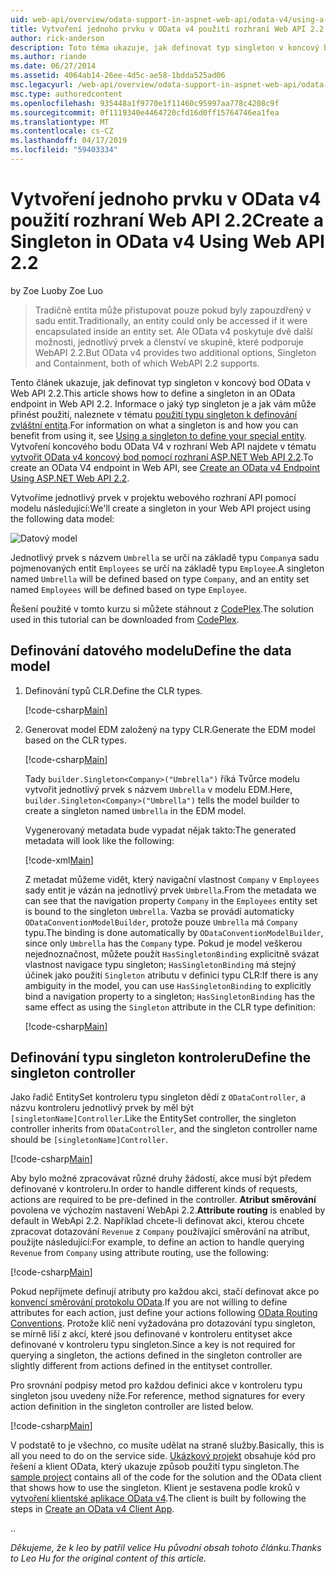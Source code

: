 ```yaml
---
uid: web-api/overview/odata-support-in-aspnet-web-api/odata-v4/using-a-singleton-in-an-odata-endpoint-in-web-api-22
title: Vytvoření jednoho prvku v OData v4 použití rozhraní Web API 2.2 | Dokumentace Microsoftu
author: rick-anderson
description: Toto téma ukazuje, jak definovat typ singleton v koncový bod OData v Web API 2.2.
ms.author: riande
ms.date: 06/27/2014
ms.assetid: 4064ab14-26ee-4d5c-ae58-1bdda525ad06
msc.legacyurl: /web-api/overview/odata-support-in-aspnet-web-api/odata-v4/using-a-singleton-in-an-odata-endpoint-in-web-api-22
msc.type: authoredcontent
ms.openlocfilehash: 935448a1f9770e1f11460c95997aa778c4208c9f
ms.sourcegitcommit: 0f1119340e4464720cfd16d0ff15764746ea1fea
ms.translationtype: MT
ms.contentlocale: cs-CZ
ms.lasthandoff: 04/17/2019
ms.locfileid: "59403334"
---
```

# <a name="create-a-singleton-in-odata-v4-using-web-api-22"></a><span data-ttu-id="02f1f-103">Vytvoření jednoho prvku v OData v4 použití rozhraní Web API 2.2</span><span class="sxs-lookup"><span data-stu-id="02f1f-103">Create a Singleton in OData v4 Using Web API 2.2</span></span>

<span data-ttu-id="02f1f-104">by Zoe Luo</span><span class="sxs-lookup"><span data-stu-id="02f1f-104">by Zoe Luo</span></span>

> <span data-ttu-id="02f1f-105">Tradičně entita může přistupovat pouze pokud byly zapouzdřený v sadu entit.</span><span class="sxs-lookup"><span data-stu-id="02f1f-105">Traditionally, an entity could only be accessed if it were encapsulated inside an entity set.</span></span> <span data-ttu-id="02f1f-106">Ale OData v4 poskytuje dvě další možnosti, jednotlivý prvek a členství ve skupině, které podporuje WebAPI 2.2.</span><span class="sxs-lookup"><span data-stu-id="02f1f-106">But OData v4 provides two additional options, Singleton and Containment, both of which WebAPI 2.2 supports.</span></span>


<span data-ttu-id="02f1f-107">Tento článek ukazuje, jak definovat typ singleton v koncový bod OData v Web API 2.2.</span><span class="sxs-lookup"><span data-stu-id="02f1f-107">This article shows how to define a singleton in an OData endpoint in Web API 2.2.</span></span> <span data-ttu-id="02f1f-108">Informace o jaký typ singleton je a jak vám může přinést použití, naleznete v tématu [použití typu singleton k definování zvláštní entita](https://blogs.msdn.com/b/odatateam/archive/2014/03/05/use-singleton-to-define-your-special-entity.aspx).</span><span class="sxs-lookup"><span data-stu-id="02f1f-108">For information on what a singleton is and how you can benefit from using it, see [Using a singleton to define your special entity](https://blogs.msdn.com/b/odatateam/archive/2014/03/05/use-singleton-to-define-your-special-entity.aspx).</span></span> <span data-ttu-id="02f1f-109">Vytvoření koncového bodu OData V4 v rozhraní Web API najdete v tématu [vytvořit OData v4 koncový bod pomocí rozhraní ASP.NET Web API 2.2](create-an-odata-v4-endpoint.md).</span><span class="sxs-lookup"><span data-stu-id="02f1f-109">To create an OData V4 endpoint in Web API, see [Create an OData v4 Endpoint Using ASP.NET Web API 2.2](create-an-odata-v4-endpoint.md).</span></span> 

<span data-ttu-id="02f1f-110">Vytvoříme jednotlivý prvek v projektu webového rozhraní API pomocí modelu následující:</span><span class="sxs-lookup"><span data-stu-id="02f1f-110">We'll create a singleton in your Web API project using the following data model:</span></span>

![Datový model](using-a-singleton-in-an-odata-endpoint-in-web-api-22/_static/image1.png)

<span data-ttu-id="02f1f-112">Jednotlivý prvek s názvem `Umbrella` se určí na základě typu `Company`a sadu pojmenovaných entit `Employees` se určí na základě typu `Employee`.</span><span class="sxs-lookup"><span data-stu-id="02f1f-112">A singleton named `Umbrella` will be defined based on type `Company`, and an entity set named `Employees` will be defined based on type `Employee`.</span></span>

<span data-ttu-id="02f1f-113">Řešení použité v tomto kurzu si můžete stáhnout z [CodePlex](http://aspnet.codeplex.com/sourcecontrol/latest#Samples/WebApi/OData/v4/ODataSingletonSample/).</span><span class="sxs-lookup"><span data-stu-id="02f1f-113">The solution used in this tutorial can be downloaded from [CodePlex](http://aspnet.codeplex.com/sourcecontrol/latest#Samples/WebApi/OData/v4/ODataSingletonSample/).</span></span>

## <a name="define-the-data-model"></a><span data-ttu-id="02f1f-114">Definování datového modelu</span><span class="sxs-lookup"><span data-stu-id="02f1f-114">Define the data model</span></span>

1. <span data-ttu-id="02f1f-115">Definování typů CLR.</span><span class="sxs-lookup"><span data-stu-id="02f1f-115">Define the CLR types.</span></span>

    [!code-csharp[Main](using-a-singleton-in-an-odata-endpoint-in-web-api-22/samples/sample1.cs)]
2. <span data-ttu-id="02f1f-116">Generovat model EDM založený na typy CLR.</span><span class="sxs-lookup"><span data-stu-id="02f1f-116">Generate the EDM model based on the CLR types.</span></span>

    [!code-csharp[Main](using-a-singleton-in-an-odata-endpoint-in-web-api-22/samples/sample2.cs)]

    <span data-ttu-id="02f1f-117">Tady `builder.Singleton<Company>("Umbrella")` říká Tvůrce modelu vytvořit jednotlivý prvek s názvem `Umbrella` v modelu EDM.</span><span class="sxs-lookup"><span data-stu-id="02f1f-117">Here, `builder.Singleton<Company>("Umbrella")` tells the model builder to create a singleton named `Umbrella` in the EDM model.</span></span>

    <span data-ttu-id="02f1f-118">Vygenerovaný metadata bude vypadat nějak takto:</span><span class="sxs-lookup"><span data-stu-id="02f1f-118">The generated metadata will look like the following:</span></span>

    [!code-xml[Main](using-a-singleton-in-an-odata-endpoint-in-web-api-22/samples/sample3.xml)]

    <span data-ttu-id="02f1f-119">Z metadat můžeme vidět, který navigační vlastnost `Company` v `Employees` sady entit je vázán na jednotlivý prvek `Umbrella`.</span><span class="sxs-lookup"><span data-stu-id="02f1f-119">From the metadata we can see that the navigation property `Company` in the `Employees` entity set is bound to the singleton `Umbrella`.</span></span> <span data-ttu-id="02f1f-120">Vazba se provádí automaticky `ODataConventionModelBuilder`, protože pouze `Umbrella` má `Company` typu.</span><span class="sxs-lookup"><span data-stu-id="02f1f-120">The binding is done automatically by `ODataConventionModelBuilder`, since only `Umbrella` has the `Company` type.</span></span> <span data-ttu-id="02f1f-121">Pokud je model veškerou nejednoznačnost, můžete použít `HasSingletonBinding` explicitně svázat vlastnost navigace typu singleton; `HasSingletonBinding` má stejný účinek jako použití `Singleton` atributu v definici typu CLR:</span><span class="sxs-lookup"><span data-stu-id="02f1f-121">If there is any ambiguity in the model, you can use `HasSingletonBinding` to explicitly bind a navigation property to a singleton; `HasSingletonBinding` has the same effect as using the `Singleton` attribute in the CLR type definition:</span></span>

    [!code-csharp[Main](using-a-singleton-in-an-odata-endpoint-in-web-api-22/samples/sample4.cs)]

## <a name="define-the-singleton-controller"></a><span data-ttu-id="02f1f-122">Definování typu singleton kontroleru</span><span class="sxs-lookup"><span data-stu-id="02f1f-122">Define the singleton controller</span></span>

<span data-ttu-id="02f1f-123">Jako řadič EntitySet kontroleru typu singleton dědí z `ODataController`, a názvu kontroleru jednotlivý prvek by měl být `[singletonName]Controller`.</span><span class="sxs-lookup"><span data-stu-id="02f1f-123">Like the EntitySet controller, the singleton controller inherits from `ODataController`, and the singleton controller name should be `[singletonName]Controller`.</span></span>

[!code-csharp[Main](using-a-singleton-in-an-odata-endpoint-in-web-api-22/samples/sample5.cs)]

<span data-ttu-id="02f1f-124">Aby bylo možné zpracovávat různé druhy žádostí, akce musí být předem definované v kontroleru.</span><span class="sxs-lookup"><span data-stu-id="02f1f-124">In order to handle different kinds of requests, actions are required to be pre-defined in the controller.</span></span> <span data-ttu-id="02f1f-125">**Atribut směrování** povolena ve výchozím nastavení WebApi 2.2.</span><span class="sxs-lookup"><span data-stu-id="02f1f-125">**Attribute routing** is enabled by default in WebApi 2.2.</span></span> <span data-ttu-id="02f1f-126">Například chcete-li definovat akci, kterou chcete zpracovat dotazování `Revenue` z `Company` používající směrování na atribut, použijte následující:</span><span class="sxs-lookup"><span data-stu-id="02f1f-126">For example, to define an action to handle querying `Revenue` from `Company` using attribute routing, use the following:</span></span>

[!code-csharp[Main](using-a-singleton-in-an-odata-endpoint-in-web-api-22/samples/sample6.cs)]

<span data-ttu-id="02f1f-127">Pokud nepřijmete definují atributy pro každou akci, stačí definovat akce po [konvencí směrování protokolu OData](../odata-routing-conventions.md).</span><span class="sxs-lookup"><span data-stu-id="02f1f-127">If you are not willing to define attributes for each action, just define your actions following [OData Routing Conventions](../odata-routing-conventions.md).</span></span> <span data-ttu-id="02f1f-128">Protože klíč není vyžadována pro dotazování typu singleton, se mírně liší z akcí, které jsou definované v kontroleru entityset akce definované v kontroleru typu singleton.</span><span class="sxs-lookup"><span data-stu-id="02f1f-128">Since a key is not required for querying a singleton, the actions defined in the singleton controller are slightly different from actions defined in the entityset controller.</span></span>

<span data-ttu-id="02f1f-129">Pro srovnání podpisy metod pro každou definici akce v kontroleru typu singleton jsou uvedeny níže.</span><span class="sxs-lookup"><span data-stu-id="02f1f-129">For reference, method signatures for every action definition in the singleton controller are listed below.</span></span>

[!code-csharp[Main](using-a-singleton-in-an-odata-endpoint-in-web-api-22/samples/sample7.cs)]

<span data-ttu-id="02f1f-130">V podstatě to je všechno, co musíte udělat na straně služby.</span><span class="sxs-lookup"><span data-stu-id="02f1f-130">Basically, this is all you need to do on the service side.</span></span> <span data-ttu-id="02f1f-131">[Ukázkový projekt](http://aspnet.codeplex.com/sourcecontrol/latest#Samples/WebApi/OData/v4/ODataSingletonSample/) obsahuje kód pro řešení a klient OData, který ukazuje způsob použití typu singleton.</span><span class="sxs-lookup"><span data-stu-id="02f1f-131">The [sample project](http://aspnet.codeplex.com/sourcecontrol/latest#Samples/WebApi/OData/v4/ODataSingletonSample/) contains all of the code for the solution and the OData client that shows how to use the singleton.</span></span> <span data-ttu-id="02f1f-132">Klient je sestavena podle kroků v [vytvoření klientské aplikace OData v4](create-an-odata-v4-client-app.md).</span><span class="sxs-lookup"><span data-stu-id="02f1f-132">The client is built by following the steps in [Create an OData v4 Client App](create-an-odata-v4-client-app.md).</span></span>

<span data-ttu-id="02f1f-133">.</span><span class="sxs-lookup"><span data-stu-id="02f1f-133">.</span></span> 

<span data-ttu-id="02f1f-134">*Děkujeme, že k leo by patřil velice Hu původní obsah tohoto článku.*</span><span class="sxs-lookup"><span data-stu-id="02f1f-134">*Thanks to Leo Hu for the original content of this article.*</span></span>
